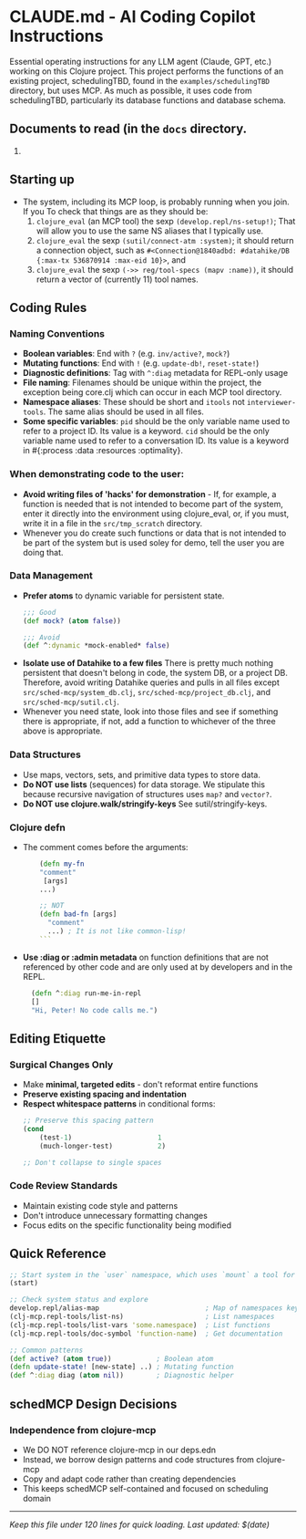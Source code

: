 # CLAUDE.md - AI Coding Copilot Instructions

Essential operating instructions for any LLM agent (Claude, GPT, etc.) working on this Clojure project.
This project performs the functions of an existing project, schedulingTBD, found in the `examples/schedulingTBD` directory, but uses MCP.
As much as possible, it uses code from schedulingTBD, particularly its database functions and database schema.

## Documents to read (in the `docs` directory.
  1.

## Starting up
- The system, including its MCP loop, is probably running when you join. If you
  To check that things are as they should be:
  1. `clojure_eval` (an MCP tool) the sexp `(develop.repl/ns-setup!)`; That will allow you to use the same NS aliases that I typically use.
  2. `clojure_eval` the sexp `(sutil/connect-atm :system)`; it should return a connection object, such as `#<Connection@1840adbd: #datahike/DB {:max-tx 536870914 :max-eid 10}>`, and
  3. `clojure_eval` the sexp `(->> reg/tool-specs (mapv :name))`, it should return a vector of (currently 11) tool names.

## Coding Rules

### Naming Conventions
- **Boolean variables**: End with `?` (e.g. `inv/active?`, `mock?`)
- **Mutating functions**: End with `!` (e.g. `update-db!`, `reset-state!`)
- **Diagnostic definitions**: Tag with `^:diag` metadata for REPL-only usage
- **File naming**: Filenames should be unique within the project, the exception being core.clj which can occur in each MCP tool directory.
- **Namespace aliases**: These should be short and `itools` not `interviewer-tools`. The same alias should be used in all files.
- **Some specific variables**:
      `pid` should be the only variable name used to refer to a project ID. Its value is a keyword.
      `cid` should be the only variable name used to refer to a conversation ID. Its value is a keyword in #{:process :data :resources :optimality}.

### When demonstrating code to the user:
- **Avoid writing files of 'hacks' for demonstration** - If, for example, a function is needed that is not intended to become part of the system, enter it directly into the environment using clojure_eval, or,
   if you must, write it in a file in the `src/tmp_scratch` directory.
- Whenever you do create such functions or data that is not intended to be part of the system but is used soley for demo, tell the user you are doing that.

### Data Management
- **Prefer atoms** to dynamic variable for persistent state.
  ```clojure
  ;;; Good
  (def mock? (atom false))

  ;;; Avoid
  (def ^:dynamic *mock-enabled* false)
  ```
- **Isolate use of Datahike to a few files** There is pretty much nothing persistent that doesn't belong in code, the system DB, or a project DB.
  Therefore, avoid writing Datahike queries and pulls in all files except `src/sched-mcp/system_db.clj`, `src/sched-mcp/project_db.clj`, and `src/sched-mcp/sutil.clj`.
- Whenever you need state, look into those files and see if something there is appropriate, if not, add a function to whichever of the three above is appropriate.

### Data Structures
- Use maps, vectors, sets, and primitive data types to store data.
- **Do NOT use lists** (sequences) for data storage. We stipulate this because recursive navigation of structures uses `map?` and `vector?`.
- **Do NOT use clojure.walk/stringify-keys** See sutil/stringify-keys.

### Clojure defn
- The comment comes before the arguments:
  ```clojure
      (defn my-fn
      "comment"
       [args]
      ...)

      ;; NOT
      (defn bad-fn [args]
        "comment"
        ...) ; It is not like common-lisp!
      ```
- **Use :diag or :admin metadata** on function definitions that are not referenced by other code and are only used at by developers and in the REPL.
  ```clojure
    (defn ^:diag run-me-in-repl
    []
    "Hi, Peter! No code calls me.")
    ```
## Editing Etiquette

### Surgical Changes Only
- Make **minimal, targeted edits** - don't reformat entire functions
- **Preserve existing spacing and indentation**
- **Respect whitespace patterns** in conditional forms:
  ```clojure
  ;; Preserve this spacing pattern
  (cond
      (test-1)                     1
      (much-longer-test)           2)

  ;; Don't collapse to single spaces
  ```
### Code Review Standards
- Maintain existing code style and patterns
- Don't introduce unnecessary formatting changes
- Focus edits on the specific functionality being modified

## Quick Reference

```clojure
;; Start system in the `user` namespace, which uses `mount` a tool for loading and starting the system.
(start)

;; Check system status and explore
develop.repl/alias-map                          ; Map of namespaces keyed by consistently used aliases.
(clj-mcp.repl-tools/list-ns)                    ; List namespaces
(clj-mcp.repl-tools/list-vars 'some.namespace)  ; List functions
(clj-mcp.repl-tools/doc-symbol 'function-name)  ; Get documentation

;; Common patterns
(def active? (atom true))           ; Boolean atom
(defn update-state! [new-state] ..) ; Mutating function
(def ^:diag diag (atom nil))        ; Diagnostic helper
```

## schedMCP Design Decisions

### Independence from clojure-mcp
- We DO NOT reference clojure-mcp in our deps.edn
- Instead, we borrow design patterns and code structures from clojure-mcp
- Copy and adapt code rather than creating dependencies
- This keeps schedMCP self-contained and focused on scheduling domain

---
*Keep this file under 120 lines for quick loading. Last updated: $(date)*
